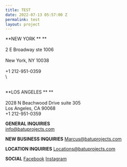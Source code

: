 ```yaml
---
title: TEST
date: 2022-07-13 05:57:00 Z
permalink: test
layout: project
---
```


\*\*NEW YORK        \*\*    \*\*\
\
2 E Broadway ste 1006\
\
New York, NY 10038\
\
\+1 212-951-0359\
\\

\
\*\*LOS ANGELES  \*\* \*\*\
\
2028 N Beachwood Drive suite 305
\
Los Angeles, CA 90068
\
\+1 212-951-0359

**GENERAL INQUIRIES**\
info@batuprojects.com

**NEW BUSINESS INQUIRIES**
Marcus@batuprojects.com

**LOCATION INQUIRIES**
Locations@batuprojects.com

**SOCIAL**
[Facebook](#)
[Instagram](#)